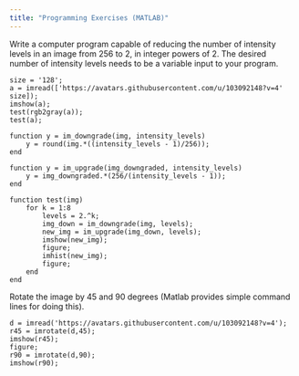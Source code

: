 ```yaml
---
title: "Programming Exercises (MATLAB)"
---
```


Write a computer program capable of reducing the number of intensity levels in an image from 256 to 2, in integer powers of 2. The desired number of intensity levels needs to be a variable input to your program.

```
size = '128';
a = imread(['https://avatars.githubusercontent.com/u/103092148?v=4' size]);
imshow(a);
test(rgb2gray(a));
test(a);

function y = im_downgrade(img, intensity_levels)
    y = round(img.*((intensity_levels - 1)/256));
end

function y = im_upgrade(img_downgraded, intensity_levels)
    y = img_downgraded.*(256/(intensity_levels - 1));
end

function test(img)
    for k = 1:8
        levels = 2.^k;
        img_down = im_downgrade(img, levels);
        new_img = im_upgrade(img_down, levels);
        imshow(new_img);
        figure;
        imhist(new_img);
        figure;
    end
end
```

Rotate the image by 45 and 90 degrees (Matlab provides simple command lines for doing this).

```
d = imread('https://avatars.githubusercontent.com/u/103092148?v=4');
r45 = imrotate(d,45);
imshow(r45);
figure;
r90 = imrotate(d,90);
imshow(r90);
```
